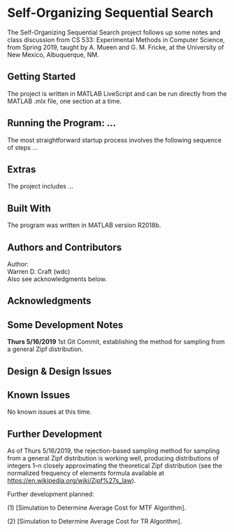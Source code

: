 # Self-Organizing Sequential Search #

The Self-Organizing Sequential Search project follows up some notes and class discussion from CS 533: Experimental Methods in Computer Science, from Spring 2019, taught by A. Mueen and G. M. Fricke, at the University of New Mexico, Albuquerque, NM.

## Getting Started ##

The project is written in MATLAB LiveScript and can be run directly from the MATLAB .mlx file, one section at a time.

## Running the Program: ... ##

The most straightforward startup process involves the following
sequence of steps ...

## Extras ##

The project includes …

## Built With ##

The program was written in MATLAB version R2018b.

## Authors and Contributors ##

Author:<br>
Warren D. Craft (wdc)<br>
Also see acknowledgments below.

## Acknowledgments ##


## Some Development Notes ##

<b>Thurs 5/16/2019</b>  1st Git Commit, establishing the method for sampling from a general Zipf distribution.

## Design & Design Issues ##

## Known Issues ##

No known issues at this time.

## Further Development ##

As of Thurs 5/16/2019, the rejection-based sampling method for sampling from a general Zipf distribution is working well, producing distributions of integers 1–n closely approximating the theoretical Zipf distribution (see the normalized frequency of elements formula available at https://en.wikipedia.org/wiki/Zipf%27s_law).

Further development planned:

(1) [Simulation to Determine Average Cost for MTF Algorithm].

(2) [Simulation to Determine Average Cost for TR Algorithm].
